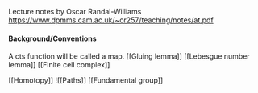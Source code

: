Lecture notes by Oscar Randal-Williams
https://www.dpmms.cam.ac.uk/~or257/teaching/notes/at.pdf

#### Background/Conventions
A cts function will be called a map.
[[Gluing lemma]]
[[Lebesgue number lemma]]
[[Finite cell complex]]



[[Homotopy]]
![[Paths]]
[[Fundamental group]]